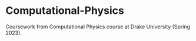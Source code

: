 # Computational-Physics
Coursework from Computational Physics course at Drake University (Spring 2023).
